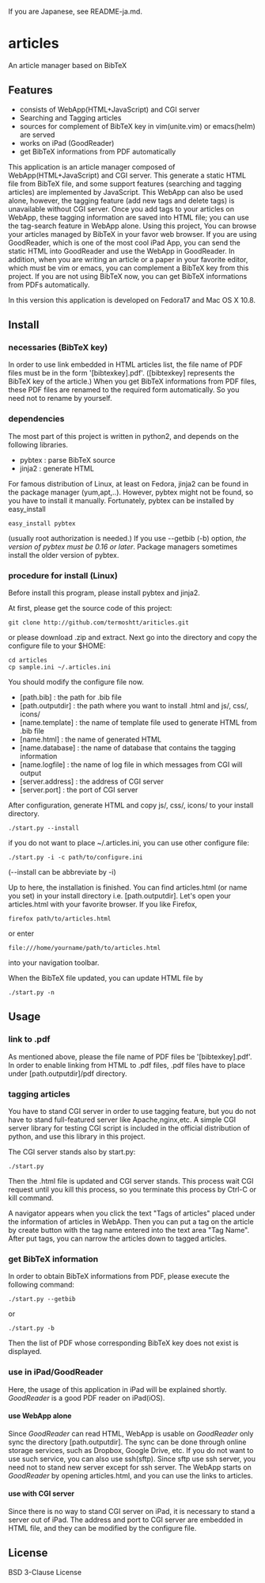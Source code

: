 If you are Japanese, see README-ja.md.

# articles

An article manager based on BibTeX

## Features
+ consists of WebApp(HTML+JavaScript) and CGI server
+ Searching and Tagging articles
+ sources for complement of BibTeX key in vim(unite.vim) or emacs(helm) are served
+ works on iPad (GoodReader)
+ get BibTeX informations from PDF automatically

This application is an article manager composed of WebApp(HTML+JavaScript) and CGI server.
This generate a static HTML file from BibTeX file,
and some support features (searching and tagging articles) are implemented by JavaScript.
This WebApp can also be used alone, however,
the tagging feature (add new tags and delete tags) is unavailable without CGI server.
Once you add tags to your articles on WebApp, 
these tagging information are saved into HTML file;
you can use the tag-search feature in WebApp alone.
Using this project,
You can browse your articles managed by BibTeX in your favor web browser.
If you are using GoodReader, which is one of the most cool iPad App,
you can send the static HTML into GoodReader and use the WebApp in GoodReader.
In addition, when you are writing an article or a paper in your favorite editor,
which must be vim or emacs,
you can complement a BibTeX key from this project.
If you are not using BibTeX now,
you can get BibTeX informations from PDFs automatically.

In this version this application is developed on Fedora17 and Mac OS X 10.8.

## Install

### necessaries (BibTeX key)
In order to use link embedded in HTML articles list,
the file name of PDF files must be in the form '[bibtexkey].pdf'.
([bibtexkey] represents the BibTeX key of the article.)
When you get BibTeX informations from PDF files,
these PDF files are renamed to the required form automatically.
So you need not to rename by yourself.

### dependencies
The most part of this project is written in python2,
and depends on the following libraries.
* pybtex : parse BibTeX source
* jinja2 : generate HTML

For famous distribution of Linux, at least on Fedora,
jinja2 can be found in the package manager (yum,apt,..).
However, pybtex might not be found, so you have to install it manually.
Fortunately, pybtex can be installed by easy\_install
```shell
easy_install pybtex
```
(usually root authorization is needed.)
If you use --getbib (-b) option,
*the version of pybtex must be 0.16 or later*.
Package managers sometimes install the older version of pybtex.

### procedure for install (Linux)

Before install this program, please install pybtex and jinja2.

At first, please get the source code of this project:
```shell
git clone http://github.com/termoshtt/ariticles.git
```
or please download .zip and extract.
Next go into the directory and copy the configure file to your $HOME:
```shell
cd articles
cp sample.ini ~/.articles.ini
```
You should modify the configure file now.
* [path.bib]        : the path for .bib file
* [path.outputdir]  : the path where you want to install .html and js/, css/, icons/
* [name.template]   : the name of template file used to generate HTML from .bib file
* [name.html]       : the name of generated HTML
* [name.database]   : the name of database that contains the tagging information
* [name.logfile]    : the name of log file in which messages from CGI will output
* [server.address]  : the address of CGI server
* [server.port]     : the port of CGI server

After configuration, generate HTML and copy js/, css/, icons/ to your install directory.
```shell
./start.py --install
```
if you do not want to place ~/.articles.ini, you can use other configure file:
```shell
./start.py -i -c path/to/configure.ini
```
(--install can be abbreviate by -i)

Up to here, the installation is finished.
You can find articles.html (or name you set) in your install directory 
i.e. [path.outputdir].
Let's open your articles.html with your favorite browser.
If you like Firefox,
```shell
firefox path/to/articles.html
```
or enter 
```
file:///home/yourname/path/to/articles.html
```
into your navigation toolbar.

When the BibTeX file updated,
you can update HTML file by
```shell
./start.py -n
```

## Usage

### link to .pdf
As mentioned above, 
please the file name of PDF files be '[bibtexkey].pdf'.
In order to enable linking from HTML to .pdf files,
.pdf files have to place under [path.outputdir]/pdf directory.

### tagging articles
You have to stand CGI server in order to use tagging feature,
but you do not have to stand full-featured server like Apache,nginx,etc.
A simple CGI server library for testing CGI script is included
in the official distribution of python,
and use this library in this project.

The CGI server stands also by start.py:
```shell
./start.py
```
Then the .html file is updated and CGI server stands.
This process wait CGI request until you kill this process,
so you terminate this process by Ctrl-C or kill command.

A navigator appears when you click the text "Tags of articles"
placed under the information of articles in WebApp.
Then you can put a tag on the article
by create button with the tag name entered into the text area "Tag Name".
After put tags, you can narrow the articles down to tagged articles.

### get BibTeX information
In order to obtain BibTeX informations from PDF,
please execute the following command:
```shell
./start.py --getbib
```
or
```shell
./start.py -b
```
Then the list of PDF whose corresponding BibTeX key does not exist is displayed.

### use in iPad/GoodReader
Here, the usage of this application in iPad will be explained shortly.
_GoodReader_ is a good PDF reader on iPad(iOS).

#### use WebApp alone
Since _GoodReader_ can read HTML,
WebApp is usable on _GoodReader_ only sync the directory [path.outputdir].
The sync can be done through online storage services, 
such as Dropbox, Google Drive, etc.
If you do not want to use such service, you can also use ssh(sftp).
Since sftp use ssh server,
you need not to stand new server except for ssh server.
The WebApp starts on _GoodReader_ by opening articles.html,
and you can use the links to articles.

#### use with CGI server
Since there is no way to stand CGI server on iPad,
it is necessary to stand a server out of iPad.
The address and port to CGI server are embedded in HTML file,
and they can be modified by the configure file.

## License
BSD 3-Clause License
